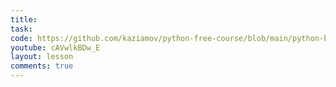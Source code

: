 ```yaml
---
title:
task:
code: https://github.com/kaziamov/python-free-course/blob/main/python-basic/0/0_starter.py
youtube: cAVwlkBDw_E
layout: lesson
comments: true
---
```

